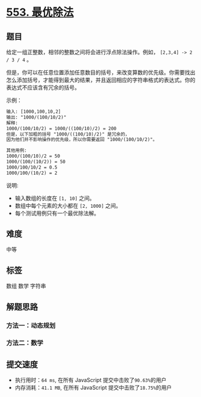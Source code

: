# [553. 最优除法](https://leetcode-cn.com/problems/optimal-division/)

## 题目

给定一组正整数，相邻的整数之间将会进行浮点除法操作。例如， `[2,3,4] -> 2 / 3 / 4` 。

但是，你可以在任意位置添加任意数目的括号，来改变算数的优先级。你需要找出怎么添加括号，才能得到最大的结果，并且返回相应的字符串格式的表达式。你的表达式不应该含有冗余的括号。

示例：

```txt
输入: [1000,100,10,2]
输出: "1000/(100/10/2)"
解释:
1000/(100/10/2) = 1000/((100/10)/2) = 200
但是，以下加粗的括号 "1000/((100/10)/2)" 是冗余的，
因为他们并不影响操作的优先级，所以你需要返回 "1000/(100/10/2)"。

其他用例:
1000/(100/10)/2 = 50
1000/(100/(10/2)) = 50
1000/100/10/2 = 0.5
1000/100/(10/2) = 2
```

说明:

- 输入数组的长度在 `[1, 10]` 之间。
- 数组中每个元素的大小都在 `[2, 1000]` 之间。
- 每个测试用例只有一个最优除法解。

## 难度

中等

## 标签

数组 数学 字符串

## 解题思路

### 方法一：动态规划

### 方法二：数学

## 提交速度

- 执行用时：`64 ms`, 在所有 JavaScript 提交中击败了`90.63%`的用户
- 内存消耗：`41.1 MB`, 在所有 JavaScript 提交中击败了`18.75%`的用户
